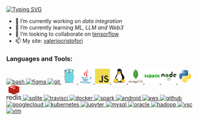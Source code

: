 [![Typing SVG](https://readme-typing-svg.herokuapp.com?lines=I'm+Valerio+Cristofori;A+Data+Engineer+and+tech+enthusiast+ )](https://git.io/typing-svg)

- 🔭 I’m currently working on *data integration* 
- 🌱 I’m currently learning *ML, LLM and Web3*
- 👯 I’m looking to collaborate on [tensorflow](https://github.com/tensorflow/tensorflow)
- 📫 My site: [valeriocristofori](https://valeriocristofori.github.io)


<h3 align="left">Languages and Tools:</h3>
<p align="left"> 
<a href="https://www.gnu.org/software/bash/" target="_blank"> <img src="https://www.vectorlogo.zone/logos/gnu_bash/gnu_bash-icon.svg" alt="bash" width="40" height="40"/> </a> 
<a href="https://www.figma.com/" target="_blank"> <img src="https://www.vectorlogo.zone/logos/figma/figma-icon.svg" alt="figma" width="40" height="40"/> </a> 
<a href="https://git-scm.com/" target="_blank"> <img src="https://www.vectorlogo.zone/logos/git-scm/git-scm-icon.svg" alt="git" width="40" height="40"/> </a> 
<a href="https://golang.org" target="_blank"> <img src="https://raw.githubusercontent.com/devicons/devicon/master/icons/go/go-original.svg" alt="go" width="40" height="40"/> </a> 
<a href="https://www.java.com" target="_blank"> <img src="https://raw.githubusercontent.com/devicons/devicon/master/icons/java/java-original.svg" alt="java" width="40" height="40"/> </a> 
<a href="https://developer.mozilla.org/en-US/docs/Web/JavaScript" target="_blank"> <img src="https://raw.githubusercontent.com/devicons/devicon/master/icons/javascript/javascript-original.svg" alt="javascript" width="40" height="40"/> </a> 
<a href="https://www.linux.org/" target="_blank"> <img src="https://raw.githubusercontent.com/devicons/devicon/master/icons/linux/linux-original.svg" alt="linux" width="40" height="40"/> </a> 
<a href="https://www.mongodb.com/" target="_blank"> <img src="https://raw.githubusercontent.com/devicons/devicon/master/icons/mongodb/mongodb-original-wordmark.svg" alt="mongodb" width="40" height="40"/> </a> 
<a href="https://www.nginx.com" target="_blank"> <img src="https://raw.githubusercontent.com/devicons/devicon/master/icons/nginx/nginx-original.svg" alt="nginx" width="40" height="40"/> </a> 
<a href="https://nodejs.org" target="_blank"> <img src="https://raw.githubusercontent.com/devicons/devicon/master/icons/nodejs/nodejs-original-wordmark.svg" alt="nodejs" width="40" height="40"/> </a> 
<a href="https://www.python.org" target="_blank"> <img src="https://raw.githubusercontent.com/devicons/devicon/master/icons/python/python-original.svg" alt="python" width="40" height="40"/> </a> 
<a href="https://redis.io" target="_blank"> <img src="https://raw.githubusercontent.com/devicons/devicon/master/icons/redis/redis-original-wordmark.svg" alt="redis" width="40" height="40"/> </a> 
<a href="https://www.sqlite.org/" target="_blank"> <img src="https://www.vectorlogo.zone/logos/sqlite/sqlite-icon.svg" alt="sqlite" width="40" height="40"/> </a> 
<a href="https://travis-ci.org" target="_blank"> <img src="https://www.vectorlogo.zone/logos/travis-ci/travis-ci-icon.svg" alt="travisci" width="40" height="40"/> </a>
<a href="https://travis-ci.org" target="_blank"> <img src="https://www.vectorlogo.zone/logos/docker/docker-icon.svg" alt="docker" width="40" height="40"/> </a>
<a href="https://travis-ci.org" target="_blank"> <img src="https://www.vectorlogo.zone/logos/apache_spark/apache_spark-icon.svg" alt="spark" width="40" height="40"/> </a>
<a href="https://travis-ci.org" target="_blank"> <img src="https://www.vectorlogo.zone/logos/android/android-icon.svg" alt="android" width="40" height="40"/> </a>
<a href="https://aws.amazon.com/it/" target="_blank"> <img src="https://www.vectorlogo.zone/logos/amazon_aws/amazon_aws-icon.svg" alt="aws" width="40" height="40"/> </a>
<a href="https://travis-ci.org" target="_blank"> <img src="https://www.vectorlogo.zone/logos/github/github-tile.svg" alt="github" width="40" height="40"/> </a>
<a href="https://travis-ci.org" target="_blank"> <img src="https://www.vectorlogo.zone/logos/google_cloud/google_cloud-icon.svg" alt="googlecloud" width="40" height="40"/> </a>
<a href="https://travis-ci.org" target="_blank"> <img src="https://www.vectorlogo.zone/logos/kubernetes/kubernetes-icon.svg" alt="kubernetes" width="40" height="40"/> </a>
<a href="https://travis-ci.org" target="_blank"> <img src="https://www.vectorlogo.zone/logos/jupyter/jupyter-icon.svg" alt="jupyter" width="40" height="40"/> </a>
<a href="https://aws.amazon.com/it/" target="_blank"> <img src="https://www.vectorlogo.zone/logos/mysql/mysql-icon.svg" alt="mysql" width="40" height="40"/> </a>
<a href="https://travis-ci.org" target="_blank"> <img src="https://www.vectorlogo.zone/logos/oracle/oracle-icon.svg" alt="oracle" width="40" height="40"/> </a>
<a href="https://travis-ci.org" target="_blank"> <img src="https://www.vectorlogo.zone/logos/apache_pig/apache_pig-icon.svg" alt="hadoop" width="40" height="40"/> </a>
<a href="https://aws.amazon.com/it/" target="_blank"> <img src="https://www.vectorlogo.zone/logos/visualstudio_code/visualstudio_code-icon.svg" alt="vsc" width="40" height="40"/> </a>
<a href="https://aws.amazon.com/it/" target="_blank"> <img src="https://www.vectorlogo.zone/logos/vim/vim-icon.svg" alt="vim" width="40" height="40"/> </a>
</p>
